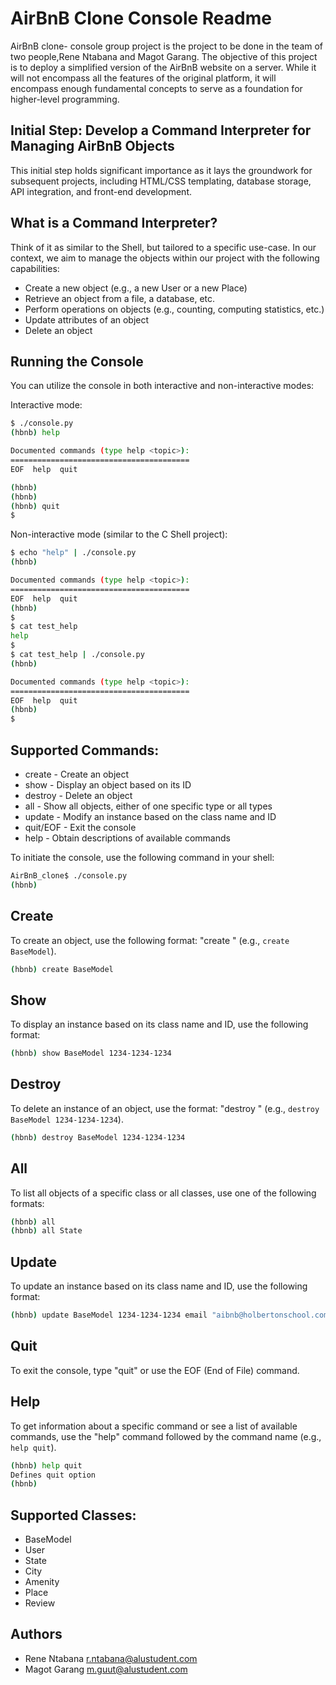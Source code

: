 # AirBnB Clone Console Readme
AirBnB clone- console group project is the project to be done in the team of two people,Rene Ntabana and Magot Garang.
The objective of this project is to deploy a simplified version of the AirBnB website on a server. While it will not encompass all the features of the original platform, it will encompass enough fundamental concepts to serve as a foundation for higher-level programming.

## Initial Step: Develop a Command Interpreter for Managing AirBnB Objects
This initial step holds significant importance as it lays the groundwork for subsequent projects, including HTML/CSS templating, database storage, API integration, and front-end development.

## What is a Command Interpreter?
Think of it as similar to the Shell, but tailored to a specific use-case. In our context, we aim to manage the objects within our project with the following capabilities:

* Create a new object (e.g., a new User or a new Place)
* Retrieve an object from a file, a database, etc.
* Perform operations on objects (e.g., counting, computing statistics, etc.)
* Update attributes of an object
* Delete an object

## Running the Console
You can utilize the console in both interactive and non-interactive modes:

Interactive mode:
```bash
$ ./console.py
(hbnb) help

Documented commands (type help <topic>):
========================================
EOF  help  quit

(hbnb) 
(hbnb) 
(hbnb) quit
$
```

Non-interactive mode (similar to the C Shell project):
```bash
$ echo "help" | ./console.py
(hbnb)

Documented commands (type help <topic>):
========================================
EOF  help  quit
(hbnb) 
$
$ cat test_help
help
$
$ cat test_help | ./console.py
(hbnb)

Documented commands (type help <topic>):
========================================
EOF  help  quit
(hbnb) 
$
```

## Supported Commands:
* create - Create an object
* show - Display an object based on its ID
* destroy - Delete an object
* all - Show all objects, either of one specific type or all types
* update - Modify an instance based on the class name and ID
* quit/EOF - Exit the console
* help - Obtain descriptions of available commands

To initiate the console, use the following command in your shell:

```bash
AirBnB_clone$ ./console.py
(hbnb) 
```

## Create
To create an object, use the following format: "create <ClassName>" (e.g., `create BaseModel`).

```bash
(hbnb) create BaseModel
```

## Show
To display an instance based on its class name and ID, use the following format:

```bash
(hbnb) show BaseModel 1234-1234-1234
```

## Destroy
To delete an instance of an object, use the format: "destroy <ClassName> <id>" (e.g., `destroy BaseModel 1234-1234-1234`).

```bash
(hbnb) destroy BaseModel 1234-1234-1234
```

## All
To list all objects of a specific class or all classes, use one of the following formats:

```bash
(hbnb) all
(hbnb) all State
```

## Update
To update an instance based on its class name and ID, use the following format:

```bash
(hbnb) update BaseModel 1234-1234-1234 email "aibnb@holbertonschool.com"
```

## Quit
To exit the console, type "quit" or use the EOF (End of File) command.

## Help
To get information about a specific command or see a list of available commands, use the "help" command followed by the command name (e.g., `help quit`).

```bash
(hbnb) help quit
Defines quit option
(hbnb)
```

## Supported Classes:
* BaseModel
* User
* State
* City
* Amenity
* Place
* Review

## Authors
* Rene Ntabana <r.ntabana@alustudent.com>
* Magot Garang <m.guut@alustudent.com>
